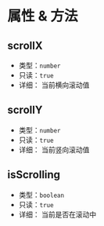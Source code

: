 # 属性 & 方法

## scrollX
- 类型：`number`
- 只读：`true`
- 详细：
    当前横向滚动值

## scrollY
- 类型：`number`
- 只读：`true`
- 详细： 
    当前竖向滚动值

## isScrolling
- 类型：`boolean`
- 只读：`true`
- 详细： 
    当前是否在滚动中